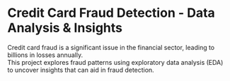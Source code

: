 # Credit Card Fraud Detection - Data Analysis & Insights

Credit card fraud is a significant issue in the financial sector, leading to billions in losses annually.<br> This project explores fraud patterns using exploratory data analysis (EDA) to uncover insights that can aid in fraud detection.